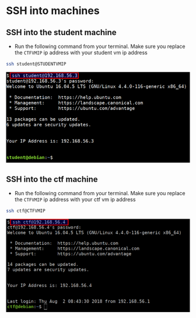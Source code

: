 # SSH into machines

## SSH into the student machine

* Run the following command from your terminal. Make sure you replace the `CTFVMIP` ip address with your student vm ip address

```bash
ssh student@STUDENTVMIP
```

![ssh into student vm](images/student-ssh.png)

## SSH into the ctf machine

* Run the following command from your terminal. Make sure you replace the `CTFVMIP` ip address with your ctf vm ip address

```bash
ssh ctf@CTFVMIP
```

![ssh into ctf vm](images/ctf-ssh.png)
